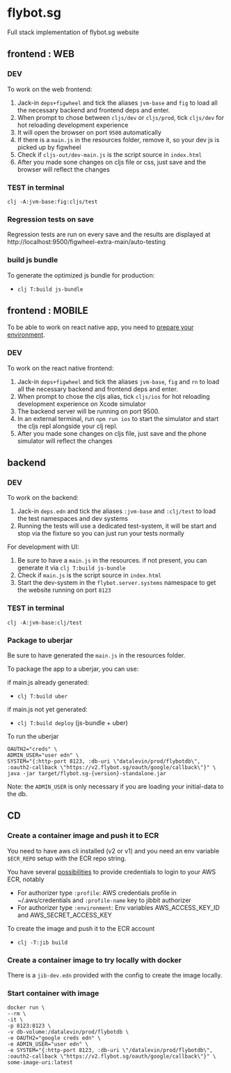 # flybot.sg
Full stack implementation of flybot.sg website

## frontend : WEB

### DEV

To work on the web frontend:
1) Jack-in `deps+figwheel` and tick the aliases `jvm-base` and `fig` to load all the necessary backend and frontend deps and enter.
2) When prompt to chose between `cljs/dev` or `cljs/prod`, tick `cljs/dev` for hot reloading development experience
3) It will open the browser on port `9500` automatically
4) If there is a `main.js` in the resources folder, remove it, so your dev js is picked up by figwheel
5) Check if `cljs-out/dev-main.js` is the script source in `index.html`
5) After you made sone changes on cljs file or css, just save and the browser will reflect the changes

### TEST in terminal

```
clj -A:jvm-base:fig:cljs/test
```

### Regression tests on save

Regression tests are run on every save and the results are displayed at http://localhost:9500/figwheel-extra-main/auto-testing

### build js bundle

To generate the optimized js bundle for production:
- `clj T:build js-bundle`

## frontend : MOBILE

To be able to work on react native app, you need to [prepare your environment](https://reactnative.dev/docs/next/environment-setup).

### DEV

To work on the react native frontend:
1) Jack-in `deps+figwheel` and tick the aliases `jvm-base`, `fig` and `rn` to load all the necessary backend and frontend deps and enter.
2) When prompt to chose the cljs alias, tick `cljs/ios` for hot reloading development experience on Xcode simulator
3) The backend server will be running on port 9500.
4) In an external terminal, run `npm run ios` to start the simulator and start the cljs repl alongside your clj repl.
5) After you made sone changes on cljs file, just save and the phone simulator will reflect the changes

## backend

### DEV

To work on the backend:
1) Jack-in `deps.edn` and tick the aliases `:jvm-base` and `:clj/test` to load the test namespaces and dev systems
2) Running the tests will use a dedicated test-system, it will be start and stop via the fixture so you can just run your tests normally

For development with UI:
1) Be sure to have a `main.js` in the resources. if not present, you can generate it via `clj T:build js-bundle`
2) Check if `main.js` is the script source in `index.html`
3) Start the dev-system in the `flybot.server.systems` namespace to get the website running on port `8123`

### TEST in terminal

```
clj -A:jvm-base:clj/test
```

### Package to uberjar
Be sure to have generated the `main.js` in the resources folder.

To package the app to a uberjar, you can use:

if main.js already generated:
- `clj T:build uber`

if main.js not yet generated:
 - `clj T:build deploy` (js-bundle + uber)

To run the uberjar
```
OAUTH2="creds" \
ADMIN_USER="user edn" \
SYSTEM="{:http-port 8123, :db-uri \"datalevin/prod/flybotdb\", :oauth2-callback \"https://v2.flybot.sg/oauth/google/callback\"}" \
java -jar target/flybot.sg-{version}-standalone.jar
```

Note: the `ADMIN_USER` is only necessary if you are loading your initial-data to the db.

## CD

### Create a container image and push it to ECR

You need to have aws cli installed (v2 or v1) and you need an env variable `$ECR_REPO` setup with the ECR repo string.

You have several [possibilities](https://github.com/atomisthq/jibbit/blob/main/src/jibbit/aws_ecr.clj) to provide credentials to login to your AWS ECR, notably
- For authorizer type `:profile`: AWS credentials profile in ~/.aws/credentials and `:profile-name` key to jibbit authorizer
- For authorizer type `:environment`: Env variables AWS_ACCESS_KEY_ID and AWS_SECRET_ACCESS_KEY

To create the image and push it to the ECR account
- `clj -T:jib build` 

### Create a container image to try locally with docker
There is a `jib-dev.edn` provided with the config to create the image locally.

### Start container with image

```
docker run \
--rm \
-it \
-p 8123:8123 \
-v db-volume:/datalevin/prod/flybotdb \
-e OAUTH2="google creds edn" \
-e ADMIN_USER="user edn" \
-e SYSTEM="{:http-port 8123, :db-uri \"/datalevin/prod/flybotdb\", :oauth2-callback \"https://v2.flybot.sg/oauth/google/callback\"}" \
some-image-uri:latest
```
